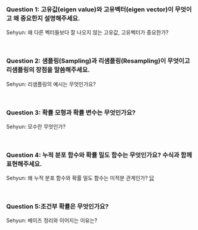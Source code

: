 ### Question 1: 고유값(eigen value)와 고유벡터(eigen vector)이 무엇이고 왜 중요한지 설명해주세요.

Sehyun: 왜 다른 벡터들보다 잘 나오지 않는 고유값, 고유벡터가 중요한가?


<br>

### Question 2: 샘플링(Sampling)과 리샘플링(Resampling)이 무엇이고 리샘플링의 장점을 말씀해주세요.

Sehyun: 리샘플링의 예시는 무엇인가요?

<br>
  
### Question 3: 확률 모형과 확률 변수는 무엇인가요?

Sehyun: 모수란 무엇인가?

<br>

### Question 4: 누적 분포 함수와 확률 밀도 함수는 무엇인가요? 수식과 함께 표현해주세요.

Sehyun:  왜 누적 분포 함수와 확률 밀도 함수는 미적분 관계인가? [답](https://variety82p.tistory.com/entry/%EB%88%84%EC%A0%81%EB%B6%84%ED%8F%AC-%ED%95%A8%EC%88%98%EC%99%80-%ED%99%95%EB%A5%A0%EB%B0%80%EB%8F%84-%ED%95%A8%EC%88%98)

<br>

### Question 5:조건부 확률은 무엇인가요?

Sehyun: 베이즈 정리와 이어지는 이유는?
